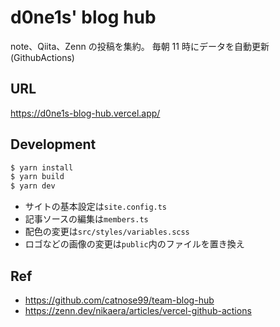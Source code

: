 # d0ne1s' blog hub

note、Qiita、Zenn の投稿を集約。
毎朝 11 時にデータを自動更新(GithubActions)

## URL

https://d0ne1s-blog-hub.vercel.app/

## Development

```bash
$ yarn install
$ yarn build
$ yarn dev
```

- サイトの基本設定は`site.config.ts`
- 記事ソースの編集は`members.ts`
- 配色の変更は`src/styles/variables.scss`
- ロゴなどの画像の変更は`public`内のファイルを置き換え

## Ref

- https://github.com/catnose99/team-blog-hub
- https://zenn.dev/nikaera/articles/vercel-github-actions
